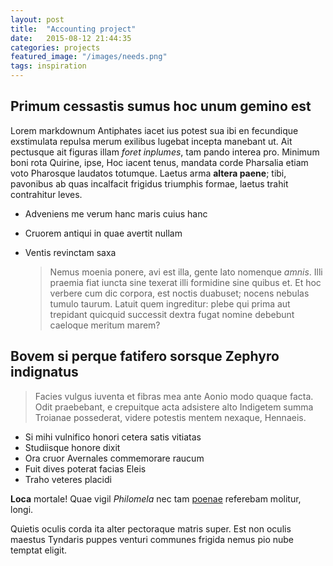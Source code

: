 ```yaml
---
layout: post
title:  "Accounting project"
date:   2015-08-12 21:44:35
categories: projects
featured_image: "/images/needs.png"
tags: inspiration
---
```

## Primum cessastis sumus hoc unum gemino est

Lorem markdownum Antiphates iacet ius potest sua ibi en fecundique exstimulata
repulsa merum exilibus lugebat incepta manebant ut. Ait pectusque ait figuras
illam *foret inplumes*, tam pando interea pro. Minimum boni rota Quirine, ipse,
Hoc iacent tenus, mandata corde Pharsalia etiam voto Pharosque laudatos
totumque. Laetus arma **altera paene**; tibi, pavonibus ab quas incalfacit
frigidus triumphis formae, laetus trahit contrahitur leves.

- Adveniens me verum hanc maris cuius hanc
- Cruorem antiqui in quae avertit nullam
- Ventis revinctam saxa

	> Nemus moenia ponere, avi est illa, gente lato nomenque *amnis*. Illi praemia
	fiat iuncta sine texerat illi formidine sine quibus et. Et hoc verbere cum dic
	corpora, est noctis duabuset; nocens nebulas tumulo taurum. Latuit quem
	ingreditur: plebe qui prima aut trepidant quicquid successit dextra fugat nomine
	debebunt caeloque meritum marem?

## Bovem si perque fatifero sorsque Zephyro indignatus

> Facies vulgus iuventa et fibras mea ante Aonio modo quaque facta. Odit
praebebant, e crepuitque acta adsistere alto Indigetem summa Troianae
possederat, videre potestis mentem nexaque, Hennaeis.

- Si mihi vulnifico honori cetera satis vitiatas
- Studiisque honore dixit
- Ora cruor Avernales commemorare raucum
- Fuit dives poterat facias Eleis
- Traho veteres placidi

**Loca** mortale! Quae vigil *Philomela* nec tam
[poenae](http://landyachtz.com/) referebam molitur, longi.

Quietis oculis corda ita alter pectoraque matris super. Est non oculis maestus
Tyndaris puppes venturi communes frigida nemus pio nube temptat eligit.